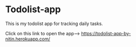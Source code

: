 # Todolist-app
This is my todolist app for tracking daily tasks.

Click on this link to open the app-->
https://todolist-app-by-nitin.herokuapp.com/
